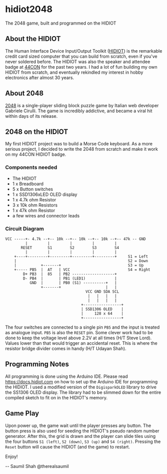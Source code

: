 # hidiot2048
The 2048 game, built and programmed on the HIDIOT

## About the HIDIOT

The Human Interface Device Input/Output Toolkit ([HIDIOT](https://hidiot.com)) is the remarkable credit card sized computer that you can build from scratch, even if you've never soldered before. The HIDIOT was also the speaker and attendee badge at [44CON](https://www.44con.com) for the past two years. I had a lot of fun building my own HIDIOT from scratch, and eventually rekindled my interest in hobby electronics after almost 30 years. 

## About 2048

[2048](http://gabrielecirulli.github.io/2048/) is a single-player sliding block puzzle game by Italian web developer Gabriele Cirulli. The game is incredibly addictive, and became a viral hit within days of its release.

## 2048 on the HIDIOT

My first HIDIOT project was to build a Morse Code keyboard. As a more serious project, I decided to write the 2048 from scratch and make it work on my 44CON HIDIOT badge.

### Components needed

- The HIDIOT
- 1 x Breadboard
- 5 x Button switches
- 1 x SSD1306xLED OLED display
- 1 x 4.7k ohm Resistor
- 3 x 10k ohm Resistors
- 1 x 47k ohm Resistor
- a few wires and connector leads

### Circuit Diagram

```
VCC -----+- 4.7k --+-- 10k --+-- 10k --+-- 10k --+-- 47k -- GND
         |         |         |         |         |
       RESET       S1        S2        S3        S4
         |         |         |         |         |
    +----+---------+---------+---------+---------+     S1 = Left
    |                                                  S2 = Down
    |           +-------+                              S3 = Up
    +----- PB5  |  AT   | VCC                          S4 = Right
        D+ PB3  |  85   | PB2 -------------------+
        D- PB4  |       | PB1 (LED1)             |
           GND  |       | PB0 (S1) ----------+   |
                +-------+                    |   |
                                    VCC GND SDA SCL
                                     |   |   |   |
                                     |   |   |   |
                                  +-----------------+
                                  | SSD1306 OLED    |
                                  |     128 x 64    |
                                  +-----------------+
```
The four switches are connected to a single pin `PB5` and the input is treated as analogue input. `PB5` is also the `RESET` pin. Some clever work had to be done to keep the voltage level above 2.2V at all times (H/T Steve Lord). Values lower than that would trigger an accidental reset. This is where the resistor bridge divider comes in handy (H/T Udayan Shah).

## Programming Notes

All programming is done using the Arduino IDE. Please read https://docs.hidiot.com on how to set up the Arduino IDE for programming the HIDIOT. I used a modified version of the `DigisparkOLED` library to drive the SS1306 OLED display. The library had to be slimmed down for the entire compiled sketch to fit on in the HIDIOT's memory.

## Game Play

Upon power up, the game wait until the player presses any button. The button press is also used for seeding the HIDIOT's pseudo random number generator. After this, the grid is drawn and the player can slide tiles using the four buttons `S1 (left)`, `S2 (down)`, `S3 (up)` and `S4 (right)`. Pressing the `Reset` button will cause the HIDIOT (and the game) to restart.

Enjoy!

-- Saumil Shah
@therealsaumil
